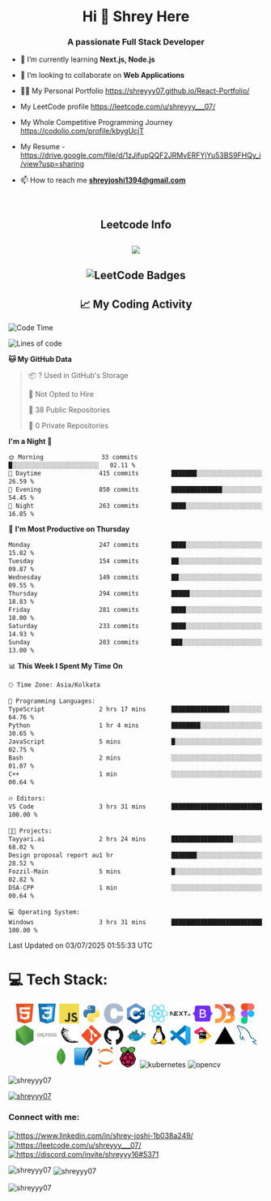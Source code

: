 <h1 align="center">Hi 👋 Shrey Here</h1>
<h3 align="center">A passionate Full Stack Developer</h3>


- 🌱 I’m currently learning **Next.js, Node.js**

- 👯 I’m looking to collaborate on **Web Applications**

- 👨‍💻 My Personal Portfolio https://shreyyy07.github.io/React-Portfolio/

- My LeetCode profile https://leetcode.com/u/shreyyy___07/

- My Whole Competitive Programming Journey https://codolio.com/profile/kbygUcjT

- My Resume - https://drive.google.com/file/d/1zJifupQQF2JRMvERFYjYu53BS9FHQy_i/view?usp=sharing
- 📫 How to reach me **shreyjoshi1394@gmail.com**

  <br>

<h2 align="center">Leetcode Info<h2>

<p align="center">
  
  <img  align=top flex-grow=1 src="https://leetcard.jacoblin.cool/shreyyy___07?theme=dark&font=Nunito&ext=heatmap" />  
</p>

<p align="center">
<img src="https://leetcode-badge-showcase.vercel.app/api?username=shreyyy___07&theme=dark&animated=true" alt="LeetCode Badges"/>
  </p>

<h2 align="center">📈 My Coding Activity</h2>

<!--START_SECTION:waka-->
![Code Time](http://img.shields.io/badge/Code%20Time-47%20hrs%2011%20mins-blue)

![Lines of code](https://img.shields.io/badge/From%20Hello%20World%20I%27ve%20Written-327.0%20thousand%20lines%20of%20code-blue)

**🐱 My GitHub Data** 

> 📦 ? Used in GitHub's Storage 
 > 
> 🚫 Not Opted to Hire
 > 
> 📜 38 Public Repositories 
 > 
> 🔑 0 Private Repositories 
 > 
**I'm a Night 🦉** 

```text
🌞 Morning                33 commits          █░░░░░░░░░░░░░░░░░░░░░░░░   02.11 % 
🌆 Daytime                415 commits         ███████░░░░░░░░░░░░░░░░░░   26.59 % 
🌃 Evening                850 commits         ██████████████░░░░░░░░░░░   54.45 % 
🌙 Night                  263 commits         ████░░░░░░░░░░░░░░░░░░░░░   16.85 % 
```
📅 **I'm Most Productive on Thursday** 

```text
Monday                   247 commits         ████░░░░░░░░░░░░░░░░░░░░░   15.82 % 
Tuesday                  154 commits         ██░░░░░░░░░░░░░░░░░░░░░░░   09.87 % 
Wednesday                149 commits         ██░░░░░░░░░░░░░░░░░░░░░░░   09.55 % 
Thursday                 294 commits         █████░░░░░░░░░░░░░░░░░░░░   18.83 % 
Friday                   281 commits         ████░░░░░░░░░░░░░░░░░░░░░   18.00 % 
Saturday                 233 commits         ████░░░░░░░░░░░░░░░░░░░░░   14.93 % 
Sunday                   203 commits         ███░░░░░░░░░░░░░░░░░░░░░░   13.00 % 
```


📊 **This Week I Spent My Time On** 

```text
🕑︎ Time Zone: Asia/Kolkata

💬 Programming Languages: 
TypeScript               2 hrs 17 mins       ████████████████░░░░░░░░░   64.76 % 
Python                   1 hr 4 mins         ████████░░░░░░░░░░░░░░░░░   30.65 % 
JavaScript               5 mins              █░░░░░░░░░░░░░░░░░░░░░░░░   02.75 % 
Bash                     2 mins              ░░░░░░░░░░░░░░░░░░░░░░░░░   01.07 % 
C++                      1 min               ░░░░░░░░░░░░░░░░░░░░░░░░░   00.64 % 

🔥 Editors: 
VS Code                  3 hrs 31 mins       █████████████████████████   100.00 % 

🐱‍💻 Projects: 
Tayyari.ai               2 hrs 24 mins       █████████████████░░░░░░░░   68.02 % 
Design proposal report au1 hr                ███████░░░░░░░░░░░░░░░░░░   28.52 % 
Fozzil-Main              5 mins              █░░░░░░░░░░░░░░░░░░░░░░░░   02.82 % 
DSA-CPP                  1 min               ░░░░░░░░░░░░░░░░░░░░░░░░░   00.64 % 

💻 Operating System: 
Windows                  3 hrs 31 mins       █████████████████████████   100.00 % 
```


 Last Updated on 03/07/2025 01:55:33 UTC
<!--END_SECTION:waka-->
  
# 💻 Tech Stack:

<p align="center">
  <!-- Languages -->
  <img src="https://raw.githubusercontent.com/devicons/devicon/master/icons/html5/html5-original.svg" alt="html" height="40"/>
  <img src="https://raw.githubusercontent.com/devicons/devicon/master/icons/css3/css3-original.svg" alt="css" height="40"/>
  <img src="https://raw.githubusercontent.com/devicons/devicon/master/icons/javascript/javascript-original.svg" alt="javascript" height="40"/>
  <img src="https://raw.githubusercontent.com/devicons/devicon/master/icons/python/python-original.svg" alt="python" height="40"/>
  <img src="https://raw.githubusercontent.com/devicons/devicon/master/icons/c/c-original.svg" alt="c" height="40"/>
  <img src="https://raw.githubusercontent.com/devicons/devicon/master/icons/cplusplus/cplusplus-original.svg" alt="cplusplus" height="40"/>

  <!-- Frontend -->
  <img src="https://raw.githubusercontent.com/devicons/devicon/master/icons/react/react-original.svg" alt="react" height="40"/>
  <img src="https://raw.githubusercontent.com/devicons/devicon/master/icons/nextjs/nextjs-original-wordmark.svg" alt="nextjs" height="40"/>
  <img src="https://raw.githubusercontent.com/devicons/devicon/master/icons/bootstrap/bootstrap-plain.svg" alt="bootstrap" height="40"/>
  <img src="https://raw.githubusercontent.com/devicons/devicon/master/icons/d3js/d3js-original.svg" alt="d3js" height="40"/>
  <img src="https://raw.githubusercontent.com/devicons/devicon/master/icons/figma/figma-original.svg" alt="figma" height="40"/>

  <!-- Backend & Frameworks -->
  <img src="https://raw.githubusercontent.com/devicons/devicon/master/icons/nodejs/nodejs-original.svg" alt="nodejs" height="40"/>
  <img src="https://raw.githubusercontent.com/devicons/devicon/master/icons/express/express-original-wordmark.svg" alt="express" height="40"/>
  <img src="https://raw.githubusercontent.com/devicons/devicon/master/icons/flask/flask-original.svg" alt="flask" height="40"/>

  <!-- Dev Tools -->
  <img src="https://raw.githubusercontent.com/devicons/devicon/master/icons/git/git-original.svg" alt="git" height="40"/>
  <img src="https://raw.githubusercontent.com/devicons/devicon/master/icons/github/github-original.svg" alt="github" height="40"/>
  <img src="https://raw.githubusercontent.com/devicons/devicon/master/icons/docker/docker-original.svg" alt="docker" height="40"/>
  <img src="https://raw.githubusercontent.com/devicons/devicon/master/icons/linux/linux-original.svg" alt="linux" height="40"/>
  <img src="https://raw.githubusercontent.com/devicons/devicon/master/icons/vscode/vscode-original.svg" alt="vscode" height="40"/>
  <img src="https://raw.githubusercontent.com/devicons/devicon/master/icons/jetbrains/jetbrains-original.svg" alt="jetbrains" height="40"/>

  <!-- Cloud / Hosting -->
  <img src="https://raw.githubusercontent.com/devicons/devicon/master/icons/vercel/vercel-original.svg" alt="vercel" height="40"/>

  <!-- Databases -->
  <img src="https://raw.githubusercontent.com/devicons/devicon/master/icons/mysql/mysql-original.svg" alt="mysql" height="40"/>
  <img src="https://raw.githubusercontent.com/devicons/devicon/master/icons/mongodb/mongodb-original.svg" alt="mongodb" height="40"/>
  <img src="https://raw.githubusercontent.com/devicons/devicon/master/icons/sqlite/sqlite-original.svg" alt="sqlite" height="40"/>

  <!-- Tools / Other -->
  <img src="https://raw.githubusercontent.com/devicons/devicon/master/icons/jupyter/jupyter-original.svg" alt="jupyter" height="40"/>
  <img src="https://raw.githubusercontent.com/devicons/devicon/master/icons/raspberrypi/raspberrypi-original.svg" alt="raspberrypi" height="40"/>
  <img src="https://cdn.jsdelivr.net/gh/devicons/devicon/icons/kubernetes/kubernetes-plain.svg" alt="kubernetes" height="40"/>
  <img src="https://cdn.jsdelivr.net/gh/devicons/devicon/icons/opencv/opencv-original.svg" alt="opencv" height="40"/>
</p>



<p align="left"> <img src="https://komarev.com/ghpvc/?username=shreyyy07&label=Profile%20views&color=0e75b6&style=flat" alt="shreyyy07" /> </p>

<p align="left"> <a href="https://github.com/ryo-ma/github-profile-trophy"><img src="https://github-profile-trophy.vercel.app/?username=shreyyy07" alt="shreyyy07" /></a> </p>

<h3 align="left">Connect with me:</h3>
<p align="left">
<a href="https://www.linkedin.com/in/shrey-joshi-1b038a249/" target="blank"><img align="center" src="https://raw.githubusercontent.com/rahuldkjain/github-profile-readme-generator/master/src/images/icons/Social/linked-in-alt.svg" alt="https://www.linkedin.com/in/shrey-joshi-1b038a249/" height="30" width="40" /></a>
<a href="https://leetcode.com/u/shreyyy___07/" target="blank"><img align="center" src="https://raw.githubusercontent.com/rahuldkjain/github-profile-readme-generator/master/src/images/icons/Social/leet-code.svg" alt="https://leetcode.com/u/shreyyy___07/" height="30" width="40" /></a>
<a href="https://discord.gg/https://discord.com/invite/shreyyy16#5371" target="blank"><img align="center" src="https://raw.githubusercontent.com/rahuldkjain/github-profile-readme-generator/master/src/images/icons/Social/discord.svg" alt="https://discord.com/invite/shreyyy16#5371" height="30" width="40" /></a>
</p>

<p><img align="left" src="https://github-readme-stats.vercel.app/api/top-langs?username=shreyyy07&show_icons=true&locale=en&layout=compact" alt="shreyyy07" /></p>

<p>&nbsp;<img align="center" src="https://github-readme-stats.vercel.app/api?username=shreyyy07&show_icons=true&locale=en" alt="shreyyy07" /></p>

<p><img align="center" src="https://github-readme-streak-stats.herokuapp.com/?user=shreyyy07&" alt="shreyyy07" /></p>
